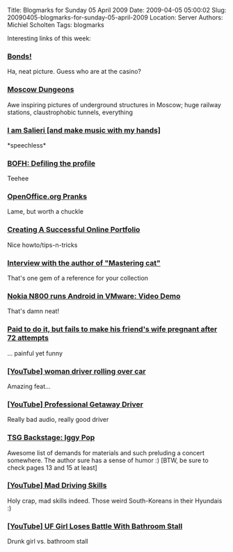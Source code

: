Title: Blogmarks for Sunday 05 April 2009
Date: 2009-04-05 05:00:02
Slug: 20090405-blogmarks-for-sunday-05-april-2009
Location: Server
Authors: Michiel Scholten
Tags: blogmarks

<p>Interesting links of this week:</p>
<h3><a href="http://whatthemovie.com/beta/movies/view/17456">Bonds!</a></h3>
<p>Ha, neat picture. Guess who are at the casino?</p>
<h3><a href="http://englishrussia.com/?p=720">Moscow Dungeons</a></h3>
<p>Awe inspiring pictures of underground structures in Moscow; huge railway stations, claustrophobic tunnels, everything</p>
<h3><a href="http://hollywoodphony.wordpress.com/2009/03/27/i-am-salieri/">I am Salieri [and make music with my hands]</a></h3>
<p>*speechless*</p>
<h3><a href="http://www.theregister.co.uk/2009/03/27/bofh_social_networking/">BOFH: Defiling the profile</a></h3>
<p>Teehee</p>
<h3><a href="http://www.oooninja.com/2009/03/april-fools-jokes-pranks.html">OpenOffice.org Pranks</a></h3>
<p>Lame, but worth a chuckle</p>
<h3><a href="http://www.smashingmagazine.com/2008/03/04/creating-a-successful-online-portfolio/">Creating A Successful Online Portfolio</a></h3>
<p>Nice howto/tips-n-tricks</p>
<h3><a href="http://www.shlomifish.org/humour/bits/Mastering-Cat/">Interview with the author of "Mastering cat"</a></h3>
<p>That's one gem of a reference for your collection</p>
<h3><a href="http://www.slashgear.com/nokia-n800-runs-android-in-vmware-video-demo-2635750/">Nokia N800 runs Android in VMware: Video Demo</a></h3>
<p>That's damn neat!</p>
<h3><a href="http://tumblr.brammuller.com/post/91543296/paid-to-do-it-72-times-just-whatever">Paid to do it, but fails to make his friend's wife pregnant after 72 attempts</a></h3>
<p>... painful yet funny</p>
<h3><a href="http://www.youtube.com/watch?v=RFBciWwT04w">[YouTube] woman driver rolling over car</a></h3>
<p>Amazing feat...</p>
<h3><a href="http://www.youtube.com/watch?v=FoQynt9unG8">[YouTube] Professional Getaway Driver</a></h3>
<p>Really bad audio, really good driver</p>
<h3><a href="http://www.thesmokinggun.com/backstagetour/iggypop/iggypop1.html">TSG Backstage: Iggy Pop</a></h3>
<p>Awesome list of demands for materials and such preluding a concert somewhere. The author sure has a sense of humor :) [BTW, be sure to check pages 13 and 15 at least]</p>
<h3><a href="http://www.youtube.com/watch?v=kv5d2mXy7dY">[YouTube] Mad Driving Skills</a></h3>
<p>Holy crap, mad skills indeed. Those weird South-Koreans in their Hyundais :)</p>
<h3><a href="http://www.youtube.com/watch?hl=en&amp;v=gPIVNqKQsXM">[YouTube] UF Girl Loses Battle With Bathroom Stall</a></h3>
<p>Drunk girl vs. bathroom stall</p>
